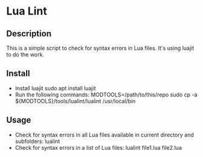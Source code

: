 # Lua Lint

## Description
This is a simple script to check for syntax errors in Lua files.
It's using luajit to do the work.

## Install
- Install luajit
		sudo apt install luajit
- Run the following commands:
		MODTOOLS=/path/to/this/repo
		sudo cp -a ${MODTOOLS}/tools/lualint/lualint /usr/local/bin

## Usage
- Check for syntax errors in all Lua files available in current directory and subfolders:
		lualint
- Check for syntax errors in a list of Lua files:
		lualint file1.lua file2.lua
